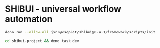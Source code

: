 # SHIBUI - universal workflow automation

```sh
deno run --allow-all jsr:@vseplet/shibui@0.4.1/framework/scripts/init
```

```sh
cd shibui-project && deno task dev
```
